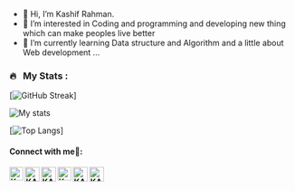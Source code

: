  - 👋 Hi, I’m Kashif Rahman.
- 👀 I’m interested in Coding and programming and developing new thing which can make peoples live better
- 🌱 I’m currently learning Data structure and Algorithm and a little about Web development ...
<!--- 
Kashif-rahman03/Kashif-rahman03 is a ✨ special ✨ repository becau se its `README.md` (this file) appears on your GitHub profile.
You can click the Preview link to take a look at your change.---> 

### 🔥 &nbsp; My Stats :
[![GitHub Streak](http://github-readme-streak-stats.herokuapp.com?user=Kashif-rahman03&theme=dark&background=000000)]<br>

![My stats](https://github-readme-stats.vercel.app/api?username=Kashif-rahman03&show_icons=true&theme=dark)

[![Top Langs](https://github-readme-stats.vercel.app/api/top-langs/?username=Kashif-rahman03&layout=compact&theme=vision-friendly-dark)]


<h4> Connect with me🤝: <h4>
  </hr>
  <a href="https://www.linkedin.com/in/kashif-rahman03/">
   <img align="left" alt=" KASHIF RAHMAN | Linkedin" width="24px" src="https://www.vectorlogo.zone/logos/linkedin/linkedin-icon.svg" />
  </a>
  <a href="mailto:kashifrahman03@gmail.com">
    <img align="left" alt=" KASHIF RAHMAN | Gmail" width="26px" src="https://www.vectorlogo.zone/logos/gmail/gmail-icon.svg" />
  </a>
  <a href="https://twitter.com/Kashif_Rahman03">
    <img align="left" alt=" KASHIF RAHMAN | Twitter" width="26px" src="https://www.vectorlogo.zone/logos/twitter/twitter-official.svg" />
  </a>
  <a href="https://www.instagram.com/kashif_rahman._/">
    <img align="left" alt=" KASHIF RAHMAN | Instagram" width="24px" src="https://www.vectorlogo.zone/logos/instagram/instagram-icon.svg" />
  </a>
   <a href="https://www.facebook.com/">
    <img align="left" alt=" KASHIF RAHMAN | Github" width="26px" src="https://www.vectorlogo.zone/logos/facebook/facebook-tile.svg" />
  </a>
   <a href="https://github.com/Kashif-rahman03">
    <img align="left" alt=" KASHIF RAHMAN | Github" width="26px" src="https://www.vectorlogo.zone/logos/github/github-tile.svg" />
  </a>
